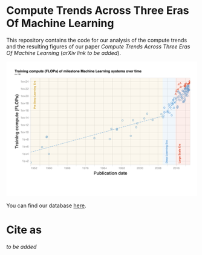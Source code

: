 # Compute Trends Across Three Eras Of Machine Learning

This repository contains the code for our analysis of the compute trends and the resulting figures of our paper *Compute Trends Across Three Eras Of Machine Learning* (*arXiv link to be added*).


![Compute trends over time](fig1.png)

You can find our database [here](https://docs.google.com/spreadsheets/d/1AAIebjNsnJj_uKALHbXNfn3_YsT6sHXtCU0q7OIPuc4/edit?usp=sharing).

# Cite as
*to be added*

```

```